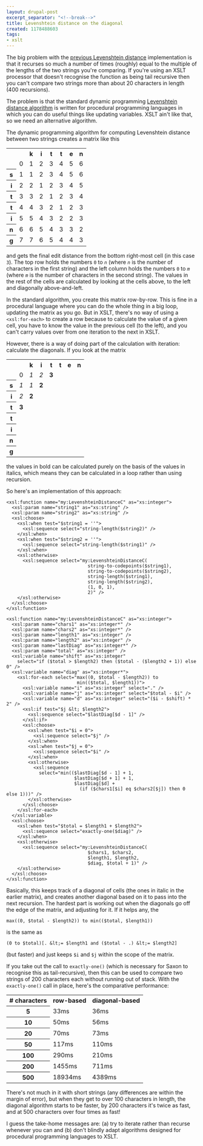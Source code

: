 ```yaml
---
layout: drupal-post
excerpt_separator: "<!--break-->"
title: Levenshtein distance on the diagonal
created: 1178488603
tags:
- xslt
---
```

The big problem with the [previous Levenshtein distance][1] implementation is that it recurses so much a number of times (roughly) equal to the multiple of the lengths of the two strings you're comparing. If you're using an XSLT processor that doesn't recognise the function as being tail recursive then you can't compare two strings more than about 20 characters in length (400 recursions).

The problem is that the standard dynamic programming [Levenshtein distance algorithm][2] is written for procedural programming languages in which you can do useful things like updating variables. XSLT ain't like that, so we need an alternative algorithm.

[1]: http://www.jenitennison.com/blog/node/11 "Levenshtein distance in XSLT 2.0"
[2]: http://en.wikipedia.org/wiki/Levenshtein_distance "Wikipedia: Levenshtein distance"

<!--break-->

The dynamic programming algorithm for computing Levenshtein distance between two strings creates a matrix like this

<table style="width: auto;">
  <tr><th colspan="2"></th><th>k</th><th>i</th><th>t</th><th>t</th><th>e</th><th>n</th></tr>
  <tr><td></td><td>0</td><td>1</td><td>2</td><td>3</td><td>4</td><td>5</td><td>6</td></tr>
  <tr><th>s</th><td>1</td><td>1</td><td>2</td><td>3</td><td>4</td><td>5</td><td>6</td></tr>
  <tr><th>i</th><td>2</td><td>2</td><td>1</td><td>2</td><td>3</td><td>4</td><td>5</td></tr>
  <tr><th>t</th><td>3</td><td>3</td><td>2</td><td>1</td><td>2</td><td>3</td><td>4</td></tr>
  <tr><th>t</th><td>4</td><td>4</td><td>3</td><td>2</td><td>1</td><td>2</td><td>3</td></tr>
  <tr><th>i</th><td>5</td><td>5</td><td>4</td><td>3</td><td>2</td><td>2</td><td>3</td></tr>
  <tr><th>n</th><td>6</td><td>6</td><td>5</td><td>4</td><td>3</td><td>3</td><td>2</td></tr>
  <tr><th>g</th><td>7</td><td>7</td><td>6</td><td>5</td><td>4</td><td>4</td><td>3</td></tr>
</table>

and gets the final edit distance from the bottom right-most cell (in this case `3`). The top row holds the numbers `0` to *`n`* (where *`n`* is the number of characters in the first string) and the left column holds the numbers `0` to *`m`* (where *`m`* is the number of characters in the second string). The values in the rest of the cells are calculated by looking at the cells above, to the left and diagonally above-and-left.

In the standard algorithm, you create this matrix row-by-row. This is fine in a procedural language where you can do the whole thing in a big loop, updating the matrix as you go. But in XSLT, there's no way of using a `<xsl:for-each>` to create a row because to calculate the value of a given cell, you have to know the value in the previous cell (to the left), and you can't carry values over from one iteration to the next in XSLT.

However, there is a way of doing part of the calculation with iteration: calculate the diagonals. If you look at the matrix

<table style="width: auto;">
  <tr><th colspan="2"></th><th>k</th><th>i</th><th>t</th><th>t</th><th>e</th><th>n</th></tr>
  <tr><td></td><td>0</td><td><em>1</em></td><td><em>2</em></td><td><strong>3</strong></td><td></td><td></td><td></td></tr>
  <tr><th>s</th><td><em>1</em></td><td><em>1</em></td><td><strong>2</strong></td><td></td><td></td><td></td><td></td></tr>
  <tr><th>i</th><td><em>2</em></td><td><strong>2</strong></td><td></td><td></td><td></td><td></td><td></td></tr>
  <tr><th>t</th><td><strong>3</strong></td><td></td><td></td><td></td><td></td><td></td><td></td></tr>
  <tr><th>t</th><td></td><td></td><td></td><td></td><td></td><td></td><td></td></tr>
  <tr><th>i</th><td></td><td></td><td></td><td></td><td></td><td></td><td></td></tr>
  <tr><th>n</th><td></td><td></td><td></td><td></td><td></td><td></td><td></td></tr>
  <tr><th>g</th><td></td><td></td><td></td><td></td><td></td><td></td><td></td></tr>
</table>

the values in bold can be calculated purely on the basis of the values in italics, which means they can be calculated in a loop rather than using recursion.

So here's an implementation of this approach:

    <xsl:function name="my:LevenshteinDistanceC" as="xs:integer">
      <xsl:param name="string1" as="xs:string" />
      <xsl:param name="string2" as="xs:string" />
      <xsl:choose>
        <xsl:when test="$string1 = ''">
          <xsl:sequence select="string-length($string2)" />
        </xsl:when>
        <xsl:when test="$string2 = ''">
          <xsl:sequence select="string-length($string1)" />
        </xsl:when>
        <xsl:otherwise>
          <xsl:sequence select="my:LevenshteinDistanceC(
                                  string-to-codepoints($string1),
                                  string-to-codepoints($string2),
                                  string-length($string1),
                                  string-length($string2),
                                  (1, 0, 1),
                                  2)" />
        </xsl:otherwise>
      </xsl:choose>
    </xsl:function>
    
    <xsl:function name="my:LevenshteinDistanceC" as="xs:integer">
      <xsl:param name="chars1" as="xs:integer*" />
      <xsl:param name="chars2" as="xs:integer*" />
      <xsl:param name="length1" as="xs:integer" />
      <xsl:param name="length2" as="xs:integer" />
      <xsl:param name="lastDiag" as="xs:integer*" />
      <xsl:param name="total" as="xs:integer" />
      <xsl:variable name="shift" as="xs:integer" 
        select="if ($total > $length2) then ($total - ($length2 + 1)) else 0" />
      <xsl:variable name="diag" as="xs:integer*">
        <xsl:for-each select="max((0, $total - $length2)) to 
                              min(($total, $length1))">
          <xsl:variable name="i" as="xs:integer" select="." />
          <xsl:variable name="j" as="xs:integer" select="$total - $i" />
          <xsl:variable name="d" as="xs:integer" select="($i - $shift) * 2" />
          <xsl:if test="$j &lt; $length2">
            <xsl:sequence select="$lastDiag[$d - 1]" />
          </xsl:if>
          <xsl:choose>
            <xsl:when test="$i = 0">
              <xsl:sequence select="$j" />
            </xsl:when>
            <xsl:when test="$j = 0">
              <xsl:sequence select="$i" />
            </xsl:when>
            <xsl:otherwise>
              <xsl:sequence 
                select="min(($lastDiag[$d - 1] + 1,
                             $lastDiag[$d + 1] + 1,
                             $lastDiag[$d] +
                               (if ($chars1[$i] eq $chars2[$j]) then 0 else 1)))" />
            </xsl:otherwise>
          </xsl:choose>
        </xsl:for-each>
      </xsl:variable>
      <xsl:choose>
        <xsl:when test="$total = $length1 + $length2">
          <xsl:sequence select="exactly-one($diag)" />
        </xsl:when>
        <xsl:otherwise>
          <xsl:sequence select="my:LevenshteinDistanceC(
                                  $chars1, $chars2, 
                                  $length1, $length2, 
                                  $diag, $total + 1)" />
        </xsl:otherwise>
      </xsl:choose>
    </xsl:function>

Basically, this keeps track of a diagonal of cells (the ones in italic in the earlier matrix), and creates another diagonal based on it to pass into the next recursion. The hardest part is working out when the diagonals go off the edge of the matrix, and adjusting for it. If it helps any, the

    max((0, $total - $length2)) to min(($total, $length1))

is the same as

    (0 to $total)[. &lt;= $length1 and ($total - .) &lt;= $length2]

(but faster) and just keeps `$i` and `$j` within the scope of the matrix.

If you take out the call to `exactly-one()` (which is necessary for Saxon to recognise this as tail-recursive), then this can be used to compare two strings of 200 characters each without running out of stack. With the `exactly-one()` call in place, here's the comparative performance:

<table>
  <tr><th># characters</th><th>row-based</th><th>diagonal-based</th></tr>
  <tr><th>5</th><td>33ms</td><td>36ms</td></tr>
  <tr><th>10</th><td>50ms</td><td>56ms</td></tr>
  <tr><th>20</th><td>70ms</td><td>73ms</td></tr>
  <tr><th>50</th><td>117ms</td><td>110ms</td></tr>
  <tr><th>100</th><td>290ms</td><td>210ms</td></tr>
  <tr><th>200</th><td>1455ms</td><td>711ms</td></tr>
  <tr><th>500</th><td>18934ms</td><td>4389ms</td></tr>
</table>

There's not much in it with short strings (any differences are within the margin of error), but when they get to over 100 characters in length, the diagonal algorithm starts to be faster, by 200 characters it's twice as fast, and at 500 characters over four times as fast!

I guess the take-home messages are: (a) try to iterate rather than recurse whenever you can and (b) don't blindly adapt algorithms designed for procedural programming languages to XSLT.
